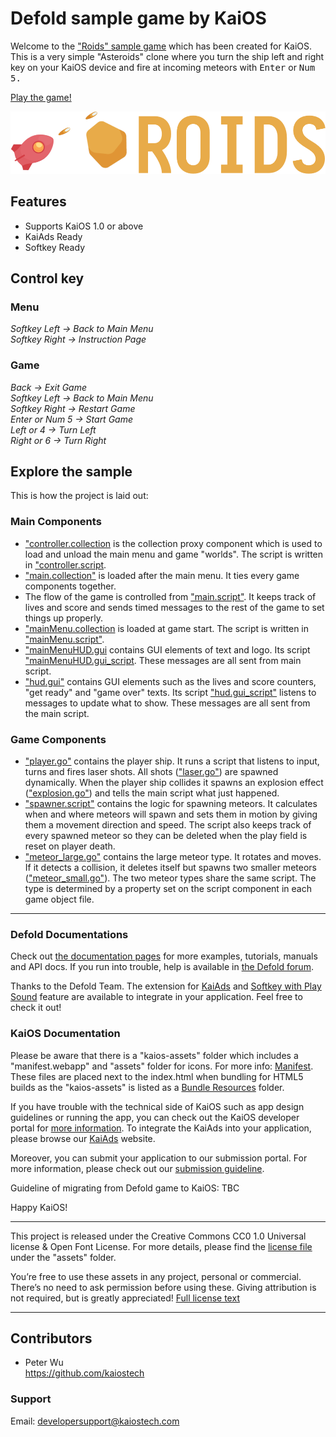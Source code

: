 # Defold sample game by KaiOS

Welcome to the ["Roids" sample game](https://github.com/defold/sample-roids) which has been created for KaiOS. This is a very simple "Asteroids" clone where you turn the ship left and right key on your KaiOS device and fire at incoming meteors with <kbd>Enter</kbd> or <kbd>Num 5</kdb>.

[Play the game!](defold://build)

![roids](doc/roids.png)


## Features
- Supports KaiOS 1.0 or above
- KaiAds Ready
- Softkey Ready

## Control key

### Menu
*Softkey Left -> Back to Main Menu*  
*Softkey Right -> Instruction Page*   

### Game
*Back -> Exit Game*  
*Softkey Left -> Back to Main Menu*  
*Softkey Right -> Restart Game*  
*Enter or Num 5 -> Start Game*  
*Left or 4 -> Turn Left*  
*Right or 6 -> Turn Right*

## Explore the sample

This is how the project is laid out:

### Main Components

* ["controller.collection](defold://open?path=/main/controller/controller.collection) is the collection proxy component which is used to load and unload the main menu and game "worlds". The script is written in ["controller.script](defold://open?path=/main/controller/controller.script).
* ["main.collection"](defold://open?path=/main/main/main.collection) is loaded after the main menu. It ties every game components together.
* The flow of the game is controlled from ["main.script"](defold://open?path=/main/main/main.script). It keeps track of lives and score and sends timed messages to the rest of the game to set things up properly.
* ["mainMenu.collection](defold://open?path=/main/mainMenu/mainMenu.collection) is loaded at game start. The script is written in ["mainMenu.script"](defold://open?path=/main/main/main.script).
* ["mainMenuHUD.gui](defold://open?path=/main/mainMenu/mainMenuHUD.gui) contains GUI elements of text and logo. Its script ["mainMenuHUD.gui_script](defold://open?path=/main/mainMenu/mainMenuHUD.gui_script). These messages are all sent from main script.
* ["hud.gui"](defold://open?path=/main/main/hud.gui) contains GUI elements such as the lives and score counters, "get ready" and "game over" texts. Its script ["hud.gui_script"](defold://open?path=/main/main/hud.gui_script) listens to messages to update what to show. These messages are all sent from the main script.

### Game Components

* ["player.go"](defold://open?path=/main/main/states/player.go) contains the player ship. It runs a script that listens to input, turns and fires laser shots. All shots (["laser.go"](defold://open?path=/main/main/states/laser.go)) are spawned dynamically. When the player ship collides it spawns an explosion effect (["explosion.go"](defold://open?path=/main/main/states/explosion.go)) and tells the main script what just happened.
* ["spawner.script"](defold://open?path=/main/main/states/spawner.script) contains the logic for spawning meteors. It calculates when and where meteors will spawn and sets them in motion by giving them a movement direction and speed. The script also keeps track of every spawned meteor so they can be deleted when the play field is reset on player death.
* ["meteor_large.go"](defold://open?path=/main/main/states/meteor_large.go) contains the large meteor type. It rotates and moves. If it detects a collision, it deletes itself but spawns two smaller meteors (["meteor_small.go"](defold://open?path=/main/main/states/meteor_small.go)). The two meteor types share the same script. The type is determined by a property set on the script component in each game object file.

----

### Defold Documentations

Check out [the documentation pages](https://defold.com/learn) for more examples, tutorials, manuals and API docs. If you run into trouble, help is available in [the Defold forum](https://forum.defold.com).

Thanks to the Defold Team. The extension for [KaiAds](https://github.com/defold/extension-kaiads) and [Softkey with Play Sound](https://github.com/defold/extension-kaios) feature are available to integrate in your application. Feel free to check it out!

### KaiOS Documentation

Please be aware that there is a "kaios-assets" folder which includes a "manifest.webapp" and "assets" folder for icons. For more info: [Manifest](https://developer.kaiostech.com/docs/02.getting-started/02.main-concepts/manifest). These files are placed next to the index.html when bundling for HTML5 builds as the "kaios-assets" is listed as a [Bundle Resources](https://defold.com/manuals/project-settings/#bundle-resources) folder.

If you have trouble with the technical side of KaiOS such as app design guidelines or running the app, you can check out the KaiOS developer portal for [more information](https://developer.kaiostech.com/). To integrate the KaiAds into your application, please browse our [KaiAds](https://kaiads.com/) website.

Moreover, you can submit your application to our submission portal. For more information, please check out our [submission guideline](https://developer.kaiostech.com/docs/07.submit-to-kaistore/kaistore/).

Guideline of migrating from Defold game to KaiOS: TBC

Happy KaiOS!

----

This project is released under the Creative Commons CC0 1.0 Universal license & Open Font License. For more details, please find the [license file](assets/LICENSE.md) under the "assets" folder. 

You’re free to use these assets in any project, personal or commercial. There’s no need to ask permission before using these. Giving attribution is not required, but is greatly appreciated!
[Full license text](https://creativecommons.org/publicdomain/zero/1.0)

----

## Contributors

- Peter Wu  
https://github.com/kaiostech


### Support

Email: <a href="mailto:developersupport@kaiostech.com">developersupport@kaiostech.com</a>